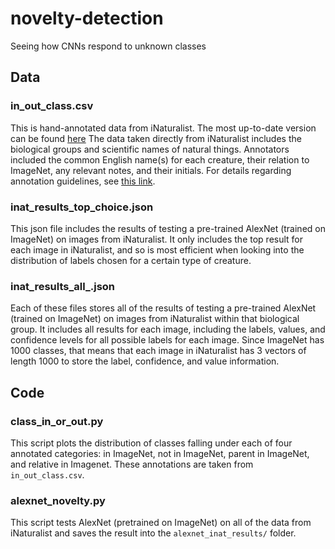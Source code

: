 # novelty-detection
Seeing how CNNs respond to unknown classes

## Data
### in_out_class.csv
This is hand-annotated data from iNaturalist. The most up-to-date version can be found [here](https://docs.google.com/spreadsheets/d/1ZbmtlW-vzdHBqO0ZceAwVUiLEFYpZdytlRBlmeXLle4/edit?usp=sharing "in_out_class.csv")
The data taken directly from iNaturalist includes the biological groups and scientific names of natural things. Annotators included the common English name(s) for each creature, their relation to ImageNet, any relevant notes, and their initials. For details regarding annotation guidelines, see [this link](https://docs.google.com/document/d/1YBKqKgjwUQ-o9IMifPO8xORE6UxroQs-0jwkAGuo3hU/edit?usp=sharing).

### inat_results_top_choice.json
This json file includes the results of testing a pre-trained AlexNet (trained on ImageNet) on images from iNaturalist. It only includes the top result for each image in iNaturalist, and so is most efficient when looking into the distribution of labels chosen for a certain type of creature.

### inat_results_all_<biological group name>.json
Each of these files stores all of the results of testing a pre-trained AlexNet (trained on ImageNet) on images from iNaturalist within that biological group. It includes all results for each image, including the labels, values, and confidence levels for all possible labels for each image. Since ImageNet has 1000 classes, that means that each image in iNaturalist has 3 vectors of length 1000 to store the label, confidence, and value information.

## Code
### class_in_or_out.py
This script plots the distribution of classes falling under each of four annotated categories: in ImageNet, not in ImageNet, parent in ImageNet, and relative in Imagenet. These annotations are taken from ```in_out_class.csv```.

### alexnet_novelty.py
This script tests AlexNet (pretrained on ImageNet) on all of the data from iNaturalist and saves the result into the ```alexnet_inat_results/``` folder.
